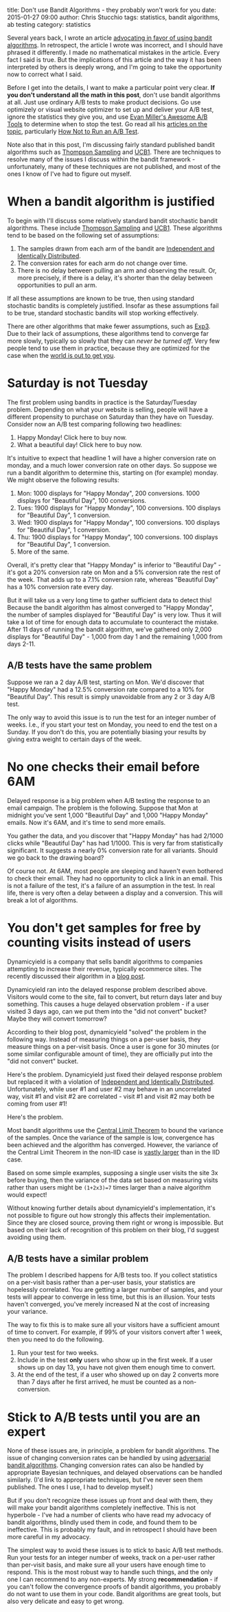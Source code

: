 title: Don't use Bandit Algorithms - they probably won't work for you
date: 2015-01-27 09:00
author: Chris Stucchio
tags: statistics, bandit algorithms, ab testing
category: statistics

Several years back, I wrote an article [advocating in favor of using bandit algorithms](/blog/2012/bandit_algorithms_vs_ab.html). In retrospect, the article I wrote was incorrect, and I should have phrased it differently. I made no mathematical mistakes in the article. Every fact I said is true. But the implications of this article and the way it has been interpreted by others is deeply wrong, and I'm going to take the opportunity now to correct what I said.

Before I get into the details, I want to make a particular point very clear. **If you don't understand all the math in this post**, don't use bandit algorithms at all. Just use ordinary A/B tests to make product decisions. Go use optimizely or visual website optimizer to set up and deliver your A/B test, ignore the statistics they give you, and use [Evan Miller's Awesome A/B Tools](http://www.evanmiller.org/ab-testing/) to determine when to stop the test. Go read all his [articles on the topic](http://www.evanmiller.org/), particularly [How Not to Run an A/B Test](http://www.evanmiller.org/how-not-to-run-an-ab-test.html).

Note also that in this post, I'm discussing fairly standard published bandit algorithms such as [Thompson Sampling](http://www.jmlr.org/proceedings/papers/v23/agrawal12/agrawal12.pdf) and [UCB1](http://jeremykun.com/2013/10/28/optimism-in-the-face-of-uncertainty-the-ucb1-algorithm/). There are techniques to resolve many of the issues I discuss within the bandit framework - unfortunately, many of these techniques are not published, and most of the ones I know of I've had to figure out myself.

# When a bandit algorithm is justified

To begin with I'll discuss some relatively standard bandit stochastic bandit algorithms. These include [Thompson Sampling](http://www.jmlr.org/proceedings/papers/v23/agrawal12/agrawal12.pdf) and [UCB1](http://jeremykun.com/2013/10/28/optimism-in-the-face-of-uncertainty-the-ucb1-algorithm/). These algorithms tend to be based on the following set of assumptions:

1. The samples drawn from each arm of the bandit are [Independent and Identically Distributed](https://en.wikipedia.org/wiki/Independent_and_identically_distributed_random_variables).
2. The conversion rates for each arm do not change over time.
3. There is no delay between pulling an arm and observing the result. Or, more precisely, if there is a delay, it's shorter than the delay between opportunities to pull an arm.

If all these assumptions are known to be true, then using standard stochastic bandits is completely justified. Insofar as these assumptions fail to be true, standard stochastic bandits will stop working effectively.

There are other algorithms that make fewer assumptions, such as [Exp3](http://jeremykun.com/2013/11/08/adversarial-bandits-and-the-exp3-algorithm/). Due to their lack of assumptions, these algorithms tend to converge far more slowly, typically so slowly that they can *never be turned off*. Very few people tend to use them in practice, because they are optimized for the case when the [world is out to get you](http://jeremykun.com/2013/12/09/bandits-and-stocks/).

# Saturday is not Tuesday

The first problem using bandits in practice is the Saturday/Tuesday problem. Depending on what your website is selling, people will have a different propensity to purchase on Saturday than they have on Tuesday. Consider now an A/B test comparing following two headlines:

1. Happy Monday! Click here to buy now.
2. What a beautiful day! Click here to buy now.

It's intuitive to expect that headline 1 will have a higher conversion rate on monday, and a much lower conversion rate on other days. So suppose we run a bandit algorithm to determine this, starting on (for example) monday. We might observe the following results:

1. Mon: 1000 displays for "Happy Monday", 200 conversions. 1000 displays for "Beautiful Day", 100 conversions.
2. Tues: 1900 displays for "Happy Monday", 100 conversions. 100 displays for "Beautiful Day", 1 conversion.
3. Wed: 1900 displays for "Happy Monday", 100 conversions. 100 displays for "Beautiful Day", 1 conversion.
3. Thu: 1900 displays for "Happy Monday", 100 conversions. 100 displays for "Beautiful Day", 1 conversion.
4. More of the same.

Overall, it's pretty clear that "Happy Monday" is inferior to "Beautiful Day" - it's got a 20% conversion rate on Mon and a 5% conversion rate the rest of the week. That adds up to a 7.1% conversion rate, whereas "Beautiful Day" has a 10% conversion rate every day.

But it will take us a very long time to gather sufficient data to detect this! Because the bandit algorithm has almost converged to "Happy Monday", the number of samples displayed for "Beautiful Day" is very low. Thus it will take a lot of time for enough data to accumulate to counteract the mistake. After 11 days of running the bandit algorithm, we've gathered only 2,000 displays for "Beautiful Day" - 1,000 from day 1 and the remaining 1,000 from days 2-11.

## A/B tests have the same problem

Suppose we ran a 2 day A/B test, starting on Mon. We'd discover that "Happy Monday" had a 12.5% conversion rate compared to a 10% for "Beautiful Day". This result is simply unavoidable from any 2 or 3 day A/B test.

The only way to avoid this issue is to run the test for an integer number of weeks. I.e., if you start your test on Monday, you need to end the test on a Sunday. If you don't do this, you are potentially biasing your results by giving extra weight to certain days of the week.

# No one checks their email before 6AM

Delayed response is a big problem when A/B testing the response to an email campaign. The problem is the following. Suppose that Mon at midnight you've sent 1,000 "Beautiful Day" and 1,000 "Happy Monday" emails. Now it's 6AM, and it's time to send more emails.

You gather the data, and you discover that "Happy Monday" has had 2/1000 clicks while "Beautiful Day" has had 1/1000. This is very far from statistically significant. It suggests a nearly 0% conversion rate for all variants. Should we go back to the drawing board?

Of course not. At 6AM, most people are sleeping and haven't even bothered to check their email. They had no opportunity to click a link in an email. This is not a failure of the test, it's a failure of an assumption in the test. In real life, there is very often a delay between a display and a conversion. This will break a lot of algorithms.

# You don't get samples for free by counting visits instead of users

Dynamicyield is a company that sells bandit algorithms to companies attempting to increase their revenue, typically ecommerce sites. The recently discussed their algorithm in a [blog post](https://www.dynamicyield.com/2015/01/revenue-based-tests-2/).

Dynamicyield ran into the delayed response problem described above. Visitors would come to the site, fail to convert, but return days later and buy something. This causes a huge delayed observation problem - if a user visited 3 days ago, can we put them into the "did not convert" bucket? Maybe they will convert tomorrow?

According to their blog post, dynamicyield "solved" the problem in the following way. Instead of measuring things on a per-user basis, they measure things on a per-visit basis. Once a user is gone for 30 minutes (or some similar configurable amount of time), they are officially put into the "did not convert" bucket.

Here's the problem. Dynamicyield just fixed their delayed response problem but replaced it with a violation of [Independent and Identically Distributed](https://en.wikipedia.org/wiki/Independent_and_identically_distributed_random_variables). Unfortunately, while user #1 and user #2 may behave in an uncorrelated way, visit #1 and visit #2 are correlated - visit #1 and visit #2 may both be coming from user #1!

Here's the problem.

Most bandit algorithms use the [Central Limit Theorem](https://en.wikipedia.org/wiki/Central_limit_theorem) to bound the variance of the samples. Once the variance of the sample is low, convergence has been achieved and the algorithm has converged. However, the variance of the Central Limit Theorem in the non-IID case is [vastly larger](https://en.wikipedia.org/wiki/Central_limit_theorem#CLT_under_weak_dependence) than in the IID case.

Based on some simple examples, supposing a single user visits the site 3x before buying, then the variance of the data set based on measuring visits rather than users might be `(1+2x3)=7` times larger than a naive algorithm would expect!

Without knowing further details about dynamicyield's implementation, it's not possible to figure out how strongly this affects their implementation. Since they are closed source, proving them right or wrong is impossible. But based on their lack of recognition of this problem on their blog, I'd suggest avoiding using them.

## A/B tests have a similar problem

The problem I described happens for A/B tests too. If you collect statistics on a per-visit basis rather than a per-user basis, your statistics are hopelessly correlated. You are getting a larger number of samples, and your tests will appear to converge in less time, but this is an illusion. Your tests haven't converged, you've merely increased N at the cost of increasing your variance.

The way to fix this is to make sure all your visitors have a sufficient amount of time to convert. For example, if 99% of your visitors convert after 1 week, then you need to do the following.

1. Run your test for two weeks.
2. Include in the test **only** users who show up in the first week. If a user shows up on day 13, you have not given them enough time to convert.
3. At the end of the test, if a user who showed up on day 2 converts more than 7 days after he first arrived, he must be counted as a non-conversion.

# Stick to A/B tests until you are an expert

None of these issues are, in principle, a problem for bandit algorithms. The issue of changing conversion rates can be handled by using [adversarial bandit algorithms](http://jeremykun.com/2013/11/08/adversarial-bandits-and-the-exp3-algorithm/). Changing conversion rates can also be handled by appropriate Bayesian techniques, and delayed observations can be handled similarly. (I'd link to appropriate techniques, but I've never seen them published. The ones I use, I had to develop myself.)

But if you don't recognize these issues up front and deal with them, they will make your bandit algorithms completely ineffective. This is not hyperbole - I've had a number of clients who have read my advocacy of bandit algorithms, blindly used them in code, and found them to be ineffective. This is probably my fault, and in retrospect I should have been more careful in my advocacy.

The simplest way to avoid these issues is to stick to basic A/B test methods. Run your tests for an integer number of weeks, track on a per-user rather than per-visit basis, and make sure all your users have enough time to respond. This is the most robust way to handle such things, and the only one I can recommend to any non-experts. My strong **recommendation** - if you can't follow the convergence proofs of bandit algorithms, you probably do not want to use them in your code. Bandit algorithms are great tools, but also very delicate and easy to get wrong.
